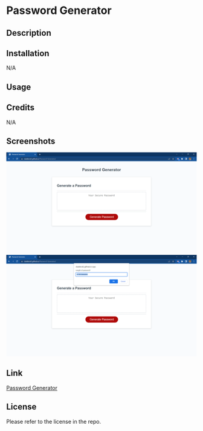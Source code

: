 # Password Generator

## Description


## Installation
N/A

## Usage


## Credits
N/A

## Screenshots
![password generator page](./images/Screenshot_20221210_064941.png)
![password generator in action](./images/Screenshot_20221210_064954.png)
## Link
<a href = "https://cbaldock2.github.io/Password-Generator/"> Password Generator</a>

## License
Please refer to the license in the repo.